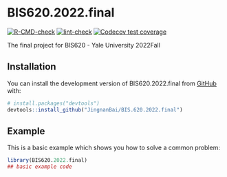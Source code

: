
<!-- README.md is generated from README.Rmd. Please edit that file -->

# BIS620.2022.final

<!-- badges: start -->

[![R-CMD-check](https://github.com/JingnanBai/BIS.620.2022.final/actions/workflows/R-CMD-check.yaml/badge.svg)](https://github.com/JingnanBai/BIS.620.2022.final/actions/workflows/R-CMD-check.yaml)
[![lint-check](https://github.com/JingnanBai/BIS.620.2022.final/actions/workflows/lint.yaml/badge.svg)](https://github.com/JingnanBai/BIS.620.2022.final/actions/workflows/lint.yaml)
[![Codecov test
coverage](https://codecov.io/gh/JingnanBai/BIS.620.2022.final/branch/master/graph/badge.svg)](https://app.codecov.io/gh/JingnanBai/BIS.620.2022.final?branch=master)
<!-- badges: end -->

The final project for BIS620 - Yale University 2022Fall

## Installation

You can install the development version of BIS620.2022.final from
[GitHub](https://github.com/) with:

``` r
# install.packages("devtools")
devtools::install_github("JingnanBai/BIS.620.2022.final")
```

## Example

This is a basic example which shows you how to solve a common problem:

``` r
library(BIS620.2022.final)
## basic example code
```
